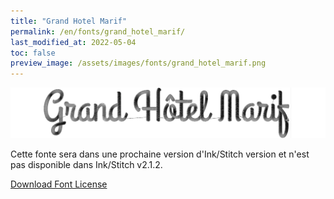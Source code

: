 ```yaml
---
title: "Grand Hotel Marif"
permalink: /en/fonts/grand_hotel_marif/
last_modified_at: 2022-05-04
toc: false
preview_image: /assets/images/fonts/grand_hotel_marif.png
---
```

![grand_hotel_marif](/assets/images/fonts/grand_hotel_marif.png)

Cette fonte sera dans une prochaine version d'Ink/Stitch version et n'est pas disponible dans Ink/Stitch v2.1.2.



[Download Font License](https://github.com/inkstitch/inkstitch/tree/main/fonts/grand_hotel_marif/LICENSE)
